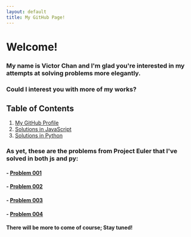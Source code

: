 ```yaml
---
layout: default
title: My GitHub Page!
---
```


# Welcome!

### My name is Victor Chan and I'm glad you're interested in my attempts at solving problems more elegantly.

### Could I interest you with more of my works?

## **Table of Contents**

1. [My GitHub Profile](https://github.com/AspenXDev)
2. [Solutions in JavaScript](https://github.com/AspenXDev/Solving-Project-Euler-Problems/tree/master/JavaScript)
3. [Solutions in Python](https://github.com/AspenXDev/Solving-Project-Euler-Problems/tree/master/Python)

### As yet, these are the problems from Project Euler that I've solved in both js and py:

#### - [Problem 001](./HTML/Problem001.html)

#### - [Problem 002](./HTML/Problem002.html)

#### - [Problem 003](./HTML/Problem003.html)

#### - [Problem 004](./HTML/Problem004.html)

#### There will be more to come of course; Stay tuned!
